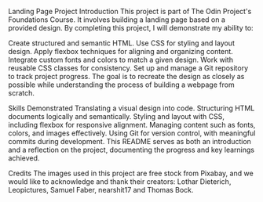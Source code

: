 Landing Page Project
Introduction
This project is part of The Odin Project's Foundations Course. It involves building a landing page based on a provided design. By completing this project, I will demonstrate my ability to:

Create structured and semantic HTML.
Use CSS for styling and layout design.
Apply flexbox techniques for aligning and organizing content.
Integrate custom fonts and colors to match a given design.
Work with reusable CSS classes for consistency.
Set up and manage a Git repository to track project progress.
The goal is to recreate the design as closely as possible while understanding the process of building a webpage from scratch.

Skills Demonstrated
Translating a visual design into code.
Structuring HTML documents logically and semantically.
Styling and layout with CSS, including flexbox for responsive alignment.
Managing content such as fonts, colors, and images effectively.
Using Git for version control, with meaningful commits during development.
This README serves as both an introduction and a reflection on the project, documenting the progress and key learnings achieved.

Credits
The images used in this project are free stock from Pixabay, and we would like to acknowledge and thank their creators: Lothar Dieterich, Leopictures, Samuel Faber, nearshit17 and Thomas Bock.